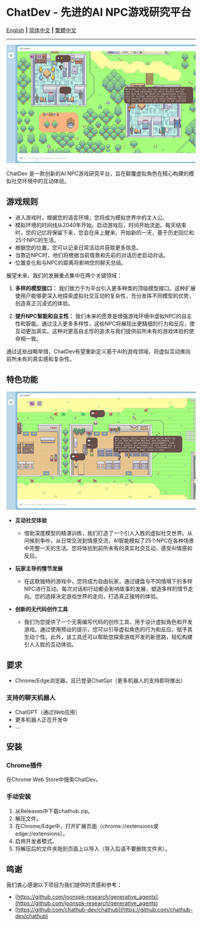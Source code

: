 # ChatDev - 先进的AI NPC游戏研究平台

[English](README.md) **|** [简体中文](README_CN.md) **|** [繁體中文](README_TC.md)

---
![ai_start.jpg](/images/ai_start.jpg)

ChatDev 是一款创新的AI NPC游戏研究平台，旨在颠覆虚拟角色在精心构建的模拟社交环境中的互动体验。

## 游戏规则

* 进入游戏时，根据您的语言环境，您将成为模拟世界中的主人公。
* 模拟环境的时间线从2040年开始。启动游戏后，时间开始流逝。每天结束时，您的记忆将保留下来，您会在床上醒来，开始新的一天，基于历史回忆和25个NPC的生活。
* 根据您的位置，您可以记录日常活动并获取更多信息。
* 当靠近NPC时，他们将根据当前情景和先前的对话历史启动对话。
* 位置变化和与NPC的距离将影响您的聊天总结。

展望未来，我们的发展重点集中在两个关键领域：

1. **多样的模型接口：** 我们致力于为平台引入更多种类的顶级模型接口。这种扩展使用户能够更深入地探索虚拟社交互动的复杂性，充分发挥不同模型的优势，创造真正沉浸式的体验。

2. **提升NPC智能和自主性：** 我们未来的愿景是增强游戏环境中虚拟NPC的自主性和智能。通过注入更多多样性，这些NPC将展现出更精细的行为和反应，使互动更加真实。这种对更高自主性的追求与我们提供前所未有的游戏体验的使命相一致。


通过这些战略举措，ChatDev有望重新定义基于AI的游戏领域，将虚拟互动推向前所未有的真实感和复杂性。

## 特色功能

![ai_talk.jpg](/images/ai_talk.jpg)


* **互动社交体验**

  * 借助深度模型的精湛训练，我们打造了一个引人入胜的虚拟社交世界。从问候到争吵，从日常交流到情感交流，AI智能模拟了25个NPC在各种场景中完整一天的生活。您将体验到前所未有的真实社交互动，感受AI情感和反应。
* **玩家主导的情节发展**

  * 在这款独特的游戏中，您将成为自由玩家，通过键盘与不同情境下的多样NPC进行互动。每次对话和行动都会影响故事的发展，塑造多样的情节走向。您的选择决定游戏世界的走向，打造真正独特的体验。
* **创新的无代码创作工具**

  * 我们为您提供了一个无需编写代码的创作工具，用于设计虚拟角色和开发游戏。通过使用预设的提示，您可以引导虚拟角色的行为和反应，赋予其生动个性。此外，该工具还可以帮助您探索游戏开发的新思路，轻松构建引人入胜的互动体验。

## 要求

* Chrome/Edge浏览器，且已登录ChatGpt（更多机器人的支持即将推出）

### 支持的聊天机器人

* ChatGPT（通过Web应用）
* 更多机器人正在开发中
* ...

## 安装

### Chrome插件

在Chrome Web Store中搜索ChatDev。

### 手动安装

1. 从Releases中下载chathub.zip。
2. 解压文件。
3. 在Chrome/Edge中，打开扩展页面（chrome://extensions或edge://extensions）。
4. 启用开发者模式。
5. 将解压后的文件夹拖到页面上以导入（导入后请不要删除文件夹）。

## 鸣谢

我们衷心感谢以下项目为我们提供的灵感和参考：

* [https://github.com/joonspk-research/generative_agents](https://github.com/joonspk-research/generative_agents)
* [https://github.com/chathub-dev/chathub](https://github.com/chathub-dev/chathub)